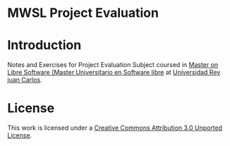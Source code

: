 MWSL Project Evaluation
========================

Introduction
=============

Notes and Exercises for Project Evaluation Subject coursed in [Master on Libre Software (Master Universitario en Software libre](http://master.libresoft.es/) at [Universidad Rey juan Carlos](http://www.urjc.es/).


License
========

This work is licensed under a [Creative Commons Attribution 3.0 Unported License](http://creativecommons.org/licenses/by/3.0/).

